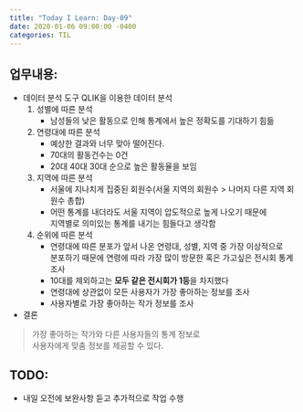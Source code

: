 ```yaml
---
title: "Today I Learn: Day-09"
date: 2020-01-06 09:00:00 -0400
categories: TIL
---
```

**업무내용:**
---
+ 데이터 분석 도구 QLIK을 이용한 데이터 분석
  1. 성별에 따른 분석
      - 남성들의 낮은 활동으로 인해 통계에서 높은 정확도를 기대하기 힘듦
  2. 연령대에 따른 분석
      - 예상한 결과와 너무 맞아 떨어진다.
      - 70대의 활동건수는 0건
      - 20대 40대 30대 순으로 높은 활동율을 보임
  3. 지역에 따른 분석
      - 서울에 지나치게 집중된 회원수(서울 지역의 회원수 > 나머지 다른 지역 회원수 총합)
      - 어떤 통계를 내더라도 서울 지역이 압도적으로 높게 나오기 때문에<br>
	  지역별로 의미있는 통계를 내기는 힘들다고 생각함
  4. 순위에 따른 분석
      - 연령대에 따른 분포가 앞서 나온 연령대, 성별, 지역 중 가장 이상적으로<br>
	분포하기 때문에 연령에 따라 가장 많이 방문한 혹은 가고싶은 전시회 통계 조사
      - 10대를 제외하고는 **모두 같은 전시회가 1등**을 차지했다
      - 연령대에 상관없이 모든 사용자가 가장 좋아하는 정보를 조사
      - 사용자별로 가장 좋아하는 작가 정보를 조사
+ 결론
> 가장 좋아하는 작가와 다른 사용자들의 통계 정보로<br>
> 사용자에게 맞춤 정보를 제공할 수 있다.

**TODO:**
---
+ 내일 오전에 보완사항 듣고 추가적으로 작업 수행
